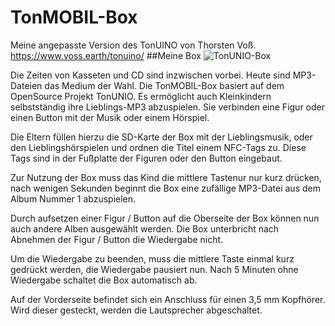 # TonMOBIL-Box
Meine angepasste Version des TonUINO von Thorsten Voß. https://www.voss.earth/tonuino/
##Meine Box
![TonUNIO-Box](Bilder/TonUINO.png)

Die Zeiten von Kasseten und CD sind inzwischen vorbei. Heute sind MP3-Dateien das Medium der Wahl.
Die TonMOBIL-Box basiert auf dem OpenSource Projekt TonUNIO. Es ermöglicht auch Kleinkindern selbstständig ihre Lieblings-MP3 abzuspielen. Sie verbinden eine Figur oder einen Button mit der Musik oder einem Hörspiel.

Die Eltern füllen hierzu die SD-Karte der Box mit der Lieblingsmusik, oder den Lieblingshörspielen und ordnen die Titel einem NFC-Tags zu. Diese Tags sind in der Fußplatte der Figuren oder den Button eingebaut.

Zur Nutzung der Box muss das Kind die mittlere Tastenur nur kurz drücken, nach wenigen Sekunden beginnt die Box eine zufällige MP3-Datei aus dem Album Nummer 1 abzuspielen.

Durch aufsetzen einer Figur / Button auf die Oberseite der Box können nun auch andere Alben ausgewählt werden. Die Box unterbricht nach Abnehmen der Figur / Button die Wiedergabe nicht. 

Um die Wiedergabe zu beenden, muss die mittlere Taste einmal kurz gedrückt werden, die Wiedergabe pausiert nun. Nach 5 Minuten ohne Wiedergabe schaltet die Box automatisch ab.

Auf der Vorderseite befindet sich ein Anschluss für einen 3,5 mm Kopfhörer. Wird dieser gesteckt, werden die Lautsprecher abgeschaltet.


